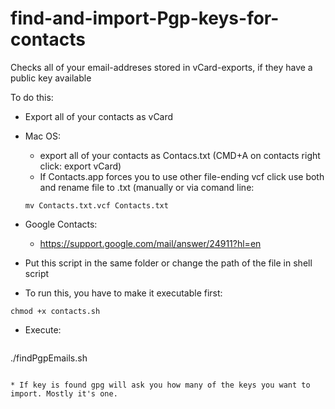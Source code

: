 # find-and-import-Pgp-keys-for-contacts

Checks all of your email-addreses stored in vCard-exports, if they have a public key available

To do this:

 * Export all of your contacts as vCard 
  * Mac OS:
    * export all of your contacts as Contacs.txt (CMD+A on contacts right click: export vCard)
    * If Contacts.app forces you to use other file-ending vcf click use both and rename file to .txt (manually or via comand line:
    ``` 
    mv Contacts.txt.vcf Contacts.txt 
    ```
  
  * Google Contacts:
    * https://support.google.com/mail/answer/24911?hl=en 
  

 * Put this script in the same folder or change the path of the file in shell script

 * To run this, you have to make it executable first: 
 ``` 
 chmod +x contacts.sh
 ```

 * Execute: 
   ```
 ./findPgpEmails.sh
  ```
  
* If key is found gpg will ask you how many of the keys you want to import. Mostly it's one.
